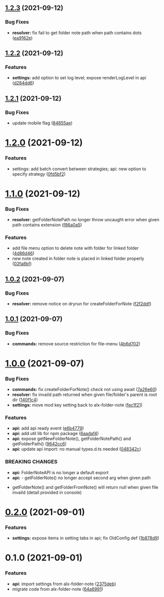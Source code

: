 ## [1.2.3](https://github.com/aidenlx/folder-note-core/compare/1.2.2...1.2.3) (2021-09-12)


### Bug Fixes

* **resolver:** fix fail to get folder note path when path contains dots ([ea9162e](https://github.com/aidenlx/folder-note-core/commit/ea9162e264a5e1ba5d49fb23c187bfc7bd6520c8))

## [1.2.2](https://github.com/aidenlx/folder-note-core/compare/1.2.1...1.2.2) (2021-09-12)


### Features

* **settings:** add option to set log level; expose renderLogLevel in api ([d284dd6](https://github.com/aidenlx/folder-note-core/commit/d284dd6cb8aa6536fa18748a2793c8783c27a8f5))

## [1.2.1](https://github.com/aidenlx/folder-note-core/compare/1.2.0...1.2.1) (2021-09-12)


### Bug Fixes

* update mobile flag ([84855ae](https://github.com/aidenlx/folder-note-core/commit/84855aed8e698b126c33d65e3ba48010d3e53839))

# [1.2.0](https://github.com/aidenlx/folder-note-core/compare/1.1.0...1.2.0) (2021-09-12)


### Features

* settings: add batch convert between strategies; api: new option to specify strategy ([0fd5bf2](https://github.com/aidenlx/folder-note-core/commit/0fd5bf2408dade7bed194727d1ad4cd4c8ea984e))

# [1.1.0](https://github.com/aidenlx/folder-note-core/compare/1.0.2...1.1.0) (2021-09-12)


### Bug Fixes

* **resolver:** getFolderNotePath no longer throw uncaught error when given path contains extension ([f86a0a5](https://github.com/aidenlx/folder-note-core/commit/f86a0a501cf07b5a5b9b4fa851624127148a7585))


### Features

* add file menu option to delete note with folder for linked folder ([4d86d46](https://github.com/aidenlx/folder-note-core/commit/4d86d467602676044b1895ad13f6ffb3f4620423))
* new note created in folder note is placed in linked folder properly ([02fa8bf](https://github.com/aidenlx/folder-note-core/commit/02fa8bff5eb54e932319d06bfc8db6b89762f0f9))

## [1.0.2](https://github.com/aidenlx/folder-note-core/compare/1.0.1...1.0.2) (2021-09-07)


### Bug Fixes

* **resolver:** remove notice on dryrun for createFolderForNote ([f2f2ddf](https://github.com/aidenlx/folder-note-core/commit/f2f2ddf1941798160a6deec16ffe3ca8cc516d6a))

## [1.0.1](https://github.com/aidenlx/folder-note-core/compare/1.0.0...1.0.1) (2021-09-07)


### Bug Fixes

* **commands:** remove source restriction for file-menu ([4b6d702](https://github.com/aidenlx/folder-note-core/commit/4b6d70241fa6d47715b87fd11d45750b3d7ab13c))

# [1.0.0](https://github.com/aidenlx/folder-note-core/compare/0.2.0...1.0.0) (2021-09-07)


### Bug Fixes

* **commands:** fix createFolderForNote() check not using await ([7a26e60](https://github.com/aidenlx/folder-note-core/commit/7a26e60e2f17a7fb81ca497de24557db4bfcf97e))
* **resolver:** fix invaild path returned when given file/folder's parent is root dir ([140f1c4](https://github.com/aidenlx/folder-note-core/commit/140f1c469007b69a62b6f3301a278994d79803da))
* **settings:** move mod key setting back to alx-folder-note ([fec1f21](https://github.com/aidenlx/folder-note-core/commit/fec1f212f32a50cebbff1541ca69deccfd6797ff))


### Features

* **api:** add api ready event ([e6b4779](https://github.com/aidenlx/folder-note-core/commit/e6b47797ce276ce29e66f19d29ce1e7bcf9f15f7))
* **api:** add util lib for npm package ([6aadaf4](https://github.com/aidenlx/folder-note-core/commit/6aadaf45df0ea603f33b719608d1add5ff066ced))
* **api:** expose getNewFolderNote(), getFolderNotePath() and getFolderPath() ([9642cc6](https://github.com/aidenlx/folder-note-core/commit/9642cc6ff403e73e7aa14204baeff7e550c09858))
* **api:** update api import: no manual types.d.ts needed ([048342c](https://github.com/aidenlx/folder-note-core/commit/048342c0cb7e03d786f6553418f3fb5e5dc202dc))


### BREAKING CHANGES

* **api:** FolderNoteAPI is no longer a default export
* **api:** - getFolderNote() no longer accept second arg when given path
- getFolderNote()
and getFolderFromNote() will return null when given file invaild (detail provided in console)

# [0.2.0](https://github.com/aidenlx/folder-note-core/compare/0.1.0...0.2.0) (2021-09-01)


### Features

* **settings:** expose items in setting tabs in api; fix OldConfig def ([1b878d9](https://github.com/aidenlx/folder-note-core/commit/1b878d9ee8804eed8541fcac8ce59081166b2c39))

# 0.1.0 (2021-09-01)


### Features

* **api:** import settings from alx-folder-note ([2375deb](https://github.com/aidenlx/folder-note-core/commit/2375debed8cb23a9727d76d5a3c34b5ace667101))
* migrate code from alx-folder-note ([64a6991](https://github.com/aidenlx/folder-note-core/commit/64a699159b8a21e94a7f965c4a2fc7f1c5f2af8a))

